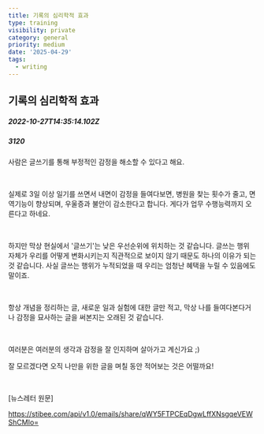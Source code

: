 ```yaml
---
title: 기록의 심리학적 효과
type: training
visibility: private
category: general
priority: medium
date: '2025-04-29'
tags:
  - writing
---
```

## 기록의 심리학적 효과
##### 2022-10-27T14:35:14.102Z
##### 3120

<p style="user-select: auto;">사람은 글쓰기를 통해 부정적인 감정을 해소할 수 있다고 해요. </p><p style="user-select: auto;"><br style="user-select: auto;"></p><p style="user-select: auto;">실제로 3일 이상 일기를 쓰면서 내면이 감정을 들여다보면, 병원을 찾는 횟수가 줄고, 면역기능이 향상되며, 우울증과 불안이 감소한다고 합니다. 게다가 업무 수행능력까지 오른다고 하네요.</p><p style="user-select: auto;"><br style="user-select: auto;"></p><p style="user-select: auto;">하지만 막상 현실에서 '글쓰기'는 낮은 우선순위에 위치하는 것 같습니다. 글쓰는 행위 자체가 우리를 어떻게 변화시키는지 직관적으로 보이지 않기 때문도 하나의 이유가 되는 것 같습니다. 사실 글쓰는 행위가 누적되었을 때 우리는 엄청난 혜택을 누릴 수 있음에도 말이죠. </p><p style="user-select: auto;"><br style="user-select: auto;"></p><p style="user-select: auto;">항상 개념을 정리하는 글, 새로운 일과 실험에 대한 글만 적고, 막상 나를 들여다본다거나 감정을 묘사하는 글을 써본지는 오래된 것 같습니다. </p><p style="user-select: auto;"><br style="user-select: auto;"></p><p style="user-select: auto;">여러분은 여러분의 생각과 감정을 잘 인지하며 살아가고 계신가요 ;)</p><p style="user-select: auto;">잘 모르겠다면 오직 나만을 위한 글을 며칠 동안 적어보는 것은 어떨까요!</p><p style="user-select: auto;"><br></p><p style="user-select: auto;">[뉴스레터 원문]</p><p style="user-select: auto;"><a href="https://stibee.com/api/v1.0/emails/share/qWY5FTPCEqDgwLffXNsgqeVEWShCMIo=" rel="noopener noreferrer" target="_blank" style="user-select: auto;">https://stibee.com/api/v1.0/emails/share/qWY5FTPCEqDgwLffXNsgqeVEWShCMIo=</a></p>
